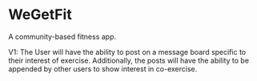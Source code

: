 # WeGetFit

A community-based fitness app.

V1:
The User will have the ability to post on a message board specific to their interest of exercise.
Additionally, the posts will have the ability to be appended by other users to show interest in co-exercise.
